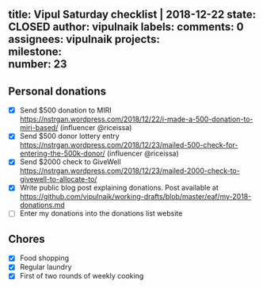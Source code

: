 title:	Vipul Saturday checklist | 2018-12-22
state:	CLOSED
author:	vipulnaik
labels:	
comments:	0
assignees:	vipulnaik
projects:	
milestone:	
number:	23
--
## Personal donations

- [x] Send $500 donation to MIRI https://nstrgan.wordpress.com/2018/12/22/i-made-a-500-donation-to-miri-based/ (influencer @riceissa)
- [x] Send $500 donor lottery entry https://nstrgan.wordpress.com/2018/12/23/mailed-500-check-for-entering-the-500k-donor/ (influencer @riceissa)
- [x] Send $2000 check to GiveWell https://nstrgan.wordpress.com/2018/12/23/mailed-2000-check-to-givewell-to-allocate-to/
- [x] Write public blog post explaining donations. Post available at https://github.com/vipulnaik/working-drafts/blob/master/eaf/my-2018-donations.md
- [ ] Enter my donations into the donations list website

## Chores

- [x] Food shopping
- [x] Regular laundry
- [x] First of two rounds of weekly cooking
